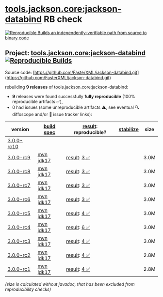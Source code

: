 [tools.jackson.core:jackson-databind](https://central.sonatype.com/artifact/tools.jackson.core/jackson-databind/versions) RB check
=======

[![Reproducible Builds](https://reproducible-builds.org/images/logos/rb.svg) an independently-verifiable path from source to binary code](https://reproducible-builds.org/)

## Project: [tools.jackson.core:jackson-databind](https://central.sonatype.com/artifact/tools.jackson.core/jackson-databind/versions) [![Reproducible Builds](https://img.shields.io/endpoint?url=https://raw.githubusercontent.com/jvm-repo-rebuild/reproducible-central/master/content/tools/jackson/core/jackson-databind/badge.json)](https://github.com/jvm-repo-rebuild/reproducible-central/blob/master/content/tools/jackson/core/jackson-databind/README.md)

Source code: [https://github.com/FasterXML/jackson-databind.git](https://github.com/FasterXML/jackson-databind.git)

rebuilding **9 releases** of tools.jackson.core:jackson-databind:
- **9** releases were found successfully **fully reproducible** (100% reproducible artifacts :white_check_mark:),
- 0 had issues (some unreproducible artifacts :warning:, see eventual :mag: diffoscope and/or :memo: issue tracker links):

| version | [build spec](/BUILDSPEC.md) | [result](https://reproducible-builds.org/docs/jvm/): reproducible? | [stabilize](https://github.com/google/oss-rebuild/blob/main/cmd/stabilize/README.md) | size |
| -- | --------- | ------ | ------ | -- |
| [3.0.0-rc10](https://central.sonatype.com/artifact/tools.jackson.core/jackson-databind/3.0.0-rc10/pom) | | | |
| [3.0.0-rc9](https://central.sonatype.com/artifact/tools.jackson.core/jackson-databind/3.0.0-rc9/pom) | [mvn jdk17](jackson-databind-3.0.0-rc9.buildspec) | [result](jackson-databind-3.0.0-rc9.buildinfo): [3 :white_check_mark: ](jackson-databind-3.0.0-rc9.buildcompare) | | 3.0M |
| [3.0.0-rc8](https://central.sonatype.com/artifact/tools.jackson.core/jackson-databind/3.0.0-rc8/pom) | [mvn jdk17](jackson-databind-3.0.0-rc8.buildspec) | [result](jackson-databind-3.0.0-rc8.buildinfo): [3 :white_check_mark: ](jackson-databind-3.0.0-rc8.buildcompare) | | 3.0M |
| [3.0.0-rc7](https://central.sonatype.com/artifact/tools.jackson.core/jackson-databind/3.0.0-rc7/pom) | [mvn jdk17](jackson-databind-3.0.0-rc7.buildspec) | [result](jackson-databind-3.0.0-rc7.buildinfo): [3 :white_check_mark: ](jackson-databind-3.0.0-rc7.buildcompare) | | 3.0M |
| [3.0.0-rc6](https://central.sonatype.com/artifact/tools.jackson.core/jackson-databind/3.0.0-rc6/pom) | [mvn jdk17](jackson-databind-3.0.0-rc6.buildspec) | [result](jackson-databind-3.0.0-rc6.buildinfo): [3 :white_check_mark: ](jackson-databind-3.0.0-rc6.buildcompare) | | 3.0M |
| [3.0.0-rc5](https://central.sonatype.com/artifact/tools.jackson.core/jackson-databind/3.0.0-rc5/pom) | [mvn jdk17](jackson-databind-3.0.0-rc5.buildspec) | [result](jackson-databind-3.0.0-rc5.buildinfo): [4 :white_check_mark: ](jackson-databind-3.0.0-rc5.buildcompare) | | 3.0M |
| [3.0.0-rc4](https://central.sonatype.com/artifact/tools.jackson.core/jackson-databind/3.0.0-rc4/pom) | [mvn jdk17](jackson-databind-3.0.0-rc4.buildspec) | [result](jackson-databind-3.0.0-rc4.buildinfo): [6 :white_check_mark: ](jackson-databind-3.0.0-rc4.buildcompare) | | 3.0M |
| [3.0.0-rc3](https://central.sonatype.com/artifact/tools.jackson.core/jackson-databind/3.0.0-rc3/pom) | [mvn jdk17](jackson-databind-3.0.0-rc3.buildspec) | [result](jackson-databind-3.0.0-rc3.buildinfo): [4 :white_check_mark: ](jackson-databind-3.0.0-rc3.buildcompare) | | 3.0M |
| [3.0.0-rc2](https://central.sonatype.com/artifact/tools.jackson.core/jackson-databind/3.0.0-rc2/pom) | [mvn jdk17](jackson-databind-3.0.0-rc2.buildspec) | [result](jackson-databind-3.0.0-rc2.buildinfo): [4 :white_check_mark: ](jackson-databind-3.0.0-rc2.buildcompare) | | 2.8M |
| [3.0.0-rc1](https://central.sonatype.com/artifact/tools.jackson.core/jackson-databind/3.0.0-rc1/pom) | [mvn jdk17](jackson-databind-3.0.0-rc1.buildspec) | [result](jackson-databind-3.0.0-rc1.buildinfo): [4 :white_check_mark: ](jackson-databind-3.0.0-rc1.buildcompare) | | 2.8M |

<i>(size is calculated without javadoc, that has been excluded from reproducibility checks)</i>
